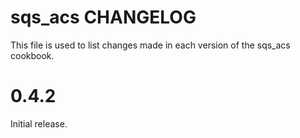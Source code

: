 # sqs_acs CHANGELOG

This file is used to list changes made in each version of the sqs_acs cookbook.

# 0.4.2
Initial release.
